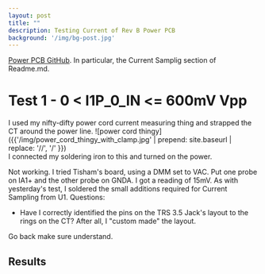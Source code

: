 ```yaml
---
layout: post
title: ""
description: Testing Current of Rev B Power PCB
background: '/img/bg-post.jpg'
---  
```

<link rel="stylesheet" href='{{ '/assets/post-entry-style.css' | prepend: site.baseurl | replace: '//', '/' }}'>

[Power PCB GitHub](https://github.com/BitKnitting/FitHome_Power_PCB).  In particular, the Current Samplig section of Readme.md.
# Test 1 - 0 < I1P_0_IN <= 600mV Vpp 
I used my nifty-difty power cord current measuring thing and strapped the CT around the power line.
![power cord thingy]({{'/img/power_cord_thingy_with_clamp.jpg' | prepend: site.baseurl | replace: '//', '/' }})    
I connected my soldering iron to this and turned on the power.  

Not working.  I tried Tisham's board, using a DMM set to VAC.
Put one probe on IA1+ and the other probe on GNDA.  I got a reading of 15mV.
As with yesterday's test, I soldered the small additions required for Current Sampling from U1.  Questions:  
* Have I correctly identified the pins on the TRS 3.5 Jack's layout to the rings on the CT?  After all, I "custom made" the layout.  

Go back make sure understand.


## Results
